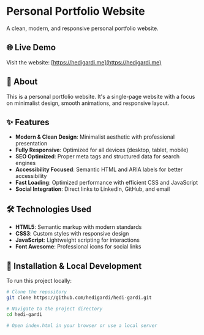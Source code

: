 # Personal Portfolio Website

A clean, modern, and responsive personal portfolio website.

## 🌐 Live Demo

Visit the website: [https://hedigardi.me](https://hedigardi.me)

## 📖 About

This is a personal portfolio website. It's a single-page website with a focus on minimalist design, smooth animations, and responsive layout.

## ✨ Features

- **Modern & Clean Design**: Minimalist aesthetic with professional presentation
- **Fully Responsive**: Optimized for all devices (desktop, tablet, mobile)
- **SEO Optimized**: Proper meta tags and structured data for search engines
- **Accessibility Focused**: Semantic HTML and ARIA labels for better accessibility
- **Fast Loading**: Optimized performance with efficient CSS and JavaScript
- **Social Integration**: Direct links to LinkedIn, GitHub, and email

## 🛠️ Technologies Used

- **HTML5**: Semantic markup with modern standards
- **CSS3**: Custom styles with responsive design
- **JavaScript**: Lightweight scripting for interactions
- **Font Awesome**: Professional icons for social links

## 🚀 Installation & Local Development

To run this project locally:

```bash
# Clone the repository
git clone https://github.com/hedigardi/hedi-gardi.git

# Navigate to the project directory
cd hedi-gardi

# Open index.html in your browser or use a local server
```
